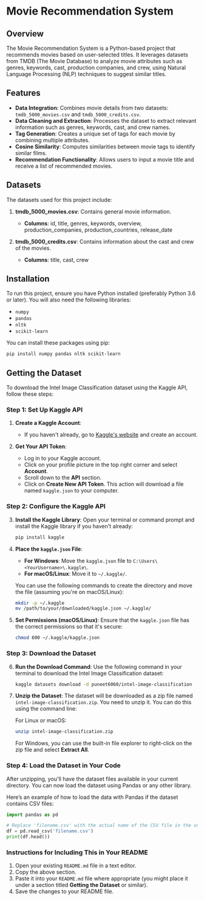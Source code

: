 # Movie Recommendation System

## Overview

The Movie Recommendation System is a Python-based project that recommends movies based on user-selected titles. It leverages datasets from TMDB (The Movie Database) to analyze movie attributes such as genres, keywords, cast, production companies, and crew, using Natural Language Processing (NLP) techniques to suggest similar titles.

## Features

- **Data Integration**: Combines movie details from two datasets: `tmdb_5000_movies.csv` and `tmdb_5000_credits.csv`.
- **Data Cleaning and Extraction**: Processes the dataset to extract relevant information such as genres, keywords, cast, and crew names.
- **Tag Generation**: Creates a unique set of tags for each movie by combining multiple attributes.
- **Cosine Similarity**: Computes similarities between movie tags to identify similar films.
- **Recommendation Functionality**: Allows users to input a movie title and receive a list of recommended movies.

## Datasets

The datasets used for this project include:

1. **tmdb_5000_movies.csv**: Contains general movie information.
   - **Columns**: id, title, genres, keywords, overview, production_companies, production_countries, release_date

2. **tmdb_5000_credits.csv**: Contains information about the cast and crew of the movies.
   - **Columns**: title, cast, crew

## Installation

To run this project, ensure you have Python installed (preferably Python 3.6 or later). You will also need the following libraries:

- `numpy`
- `pandas`
- `nltk`
- `scikit-learn`

You can install these packages using pip:

```bash
pip install numpy pandas nltk scikit-learn
```


## Getting the Dataset

To download the Intel Image Classification dataset using the Kaggle API, follow these steps:

### Step 1: Set Up Kaggle API

1. **Create a Kaggle Account**:
   - If you haven't already, go to [Kaggle's website](https://www.kaggle.com/) and create an account.

2. **Get Your API Token**:
   - Log in to your Kaggle account.
   - Click on your profile picture in the top right corner and select **Account**.
   - Scroll down to the **API** section.
   - Click on **Create New API Token**. This action will download a file named `kaggle.json` to your computer.

### Step 2: Configure the Kaggle API

3. **Install the Kaggle Library**:
   Open your terminal or command prompt and install the Kaggle library if you haven't already:
   ```bash
   pip install kaggle
   ```

4. **Place the `kaggle.json` File**:
   - **For Windows**: Move the `kaggle.json` file to `C:\Users\<YourUsername>\.kaggle\`.
   - **For macOS/Linux**: Move it to `~/.kaggle/`.

   You can use the following commands to create the directory and move the file (assuming you're on macOS/Linux):
   ```bash
   mkdir -p ~/.kaggle
   mv /path/to/your/downloaded/kaggle.json ~/.kaggle/
   ```

5. **Set Permissions (macOS/Linux)**:
   Ensure that the `kaggle.json` file has the correct permissions so that it's secure:
   ```bash
   chmod 600 ~/.kaggle/kaggle.json
   ```

### Step 3: Download the Dataset

6. **Run the Download Command**:
   Use the following command in your terminal to download the Intel Image Classification dataset:
   ```bash
   kaggle datasets download -d puneet6060/intel-image-classification
   ```

7. **Unzip the Dataset**:
   The dataset will be downloaded as a zip file named `intel-image-classification.zip`. You need to unzip it. You can do this using the command line:

   For Linux or macOS:
   ```bash
   unzip intel-image-classification.zip
   ```

   For Windows, you can use the built-in file explorer to right-click on the zip file and select **Extract All**.

### Step 4: Load the Dataset in Your Code

After unzipping, you'll have the dataset files available in your current directory. You can now load the dataset using Pandas or any other library.

Here’s an example of how to load the data with Pandas if the dataset contains CSV files:

```python
import pandas as pd

# Replace 'filename.csv' with the actual name of the CSV file in the unzipped folder
df = pd.read_csv('filename.csv')
print(df.head())
```

### Instructions for Including This in Your README
1. Open your existing `README.md` file in a text editor.
2. Copy the above section.
3. Paste it into your `README.md` file where appropriate (you might place it under a section titled **Getting the Dataset** or similar).
4. Save the changes to your README file.

